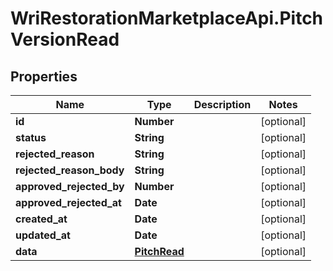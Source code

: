 # WriRestorationMarketplaceApi.PitchVersionRead

## Properties
Name | Type | Description | Notes
------------ | ------------- | ------------- | -------------
**id** | **Number** |  | [optional] 
**status** | **String** |  | [optional] 
**rejected_reason** | **String** |  | [optional] 
**rejected_reason_body** | **String** |  | [optional] 
**approved_rejected_by** | **Number** |  | [optional] 
**approved_rejected_at** | **Date** |  | [optional] 
**created_at** | **Date** |  | [optional] 
**updated_at** | **Date** |  | [optional] 
**data** | [**PitchRead**](PitchRead.md) |  | [optional] 


